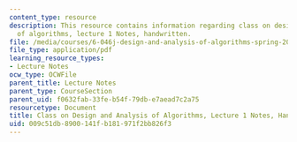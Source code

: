 ```yaml
---
content_type: resource
description: This resource contains information regarding class on design and analysis
  of algorithms, lecture 1 Notes, handwritten.
file: /media/courses/6-046j-design-and-analysis-of-algorithms-spring-2015/009c51db8900141fb181971f2bb826f3_MIT6_046JS15_writtenlec1.pdf
file_type: application/pdf
learning_resource_types:
- Lecture Notes
ocw_type: OCWFile
parent_title: Lecture Notes
parent_type: CourseSection
parent_uid: f0632fab-33fe-b54f-79db-e7aead7c2a75
resourcetype: Document
title: Class on Design and Analysis of Algorithms, Lecture 1 Notes, Handwritten
uid: 009c51db-8900-141f-b181-971f2bb826f3
---
```

